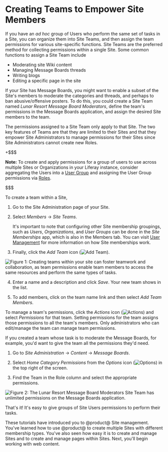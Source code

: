 # Creating Teams to Empower Site Members [](id=creating-teams-for-advanced-site-membership-management)

If you have an *ad hoc* group of Users who perform the same set of tasks in
a Site, you can organize them into Site Teams, and then assign the team
permissions for various site-specific functions. Site Teams are the preferred
method for collecting permissions within a single Site. Some common functions to
assign a Site Team include

- Moderating site Wiki content
- Managing Message Boards threads
- Writing blogs
- Editing a specific page in the site

If your Site has Message Boards, you might want to enable a subset of the 
Site's members to moderate the categories and threads, and perhaps to ban
abusive/offensive posters. To do this, you could create a Site Team named
*Lunar Resort Message Board Moderators*, define the team's permissions in the
Message Boards application, and assign the desired Site members to the team. 

The permissions assigned to a Site Team only apply to that Site. The two key
features of Teams are that they are limited to their Sites and that they empower
Site Administrators to manage permissions for their Sites since Site
Administrators cannot create new Roles.

+$$$

**Note:** To create and apply permissions for a group of users to use across
multiple Sites or Organizations in your Liferay instance, consider aggregating
the Users into a [User Group](/discover/portal/-/knowledge_base/7-1/user-groups)
and assigning the User Group permissions via
[Roles](/discover/portal/-/knowledge_base/7-1/roles-and-permissions).

$$$

To create a team within a Site,

1.  Go to the Site Administration page of your Site.

2.  Select *Members* &rarr; *Site Teams*.

    It's important to note that configuring other Site membership groupings, 
    such as *Users*, *Organizations*, and *User Groups* can be done in the 
    *Site Memberships* app, which is also in the Members tab. You can 
    visit [User Management](/discover/portal/-/knowledge_base/7-1/managing-users)
    for more information on how Site memberships work.

3.  Finally, click the *Add Team* icon (![Add Team](../../../../images/icon-add.png)).

![Figure 1: Creating teams within your site can foster teamwork and collaboration, as team permissions enable team members to access the same resources and perform the same types of tasks.](../../../../images/creating-a-team.png)

4.  Enter a name and a description and click *Save*. Your new team shows in the list.

5.  To add members, click on the team name link and then select *Add Team 
    Members*.

To manage a team's permissions, click the *Actions* icon
(![Actions](../../../../images/icon-actions.png)) and select *Permissions* for
that team. Setting permissions for the team assigns those permissions to all the
team's members. Only administrators who can edit/manage the team can manage team
permissions.

If you created a team whose task is to moderate the Message Boards, for example,
you'd want to give the team all the permissions they'd need.

1.  Go to *Site Administration* &rarr; *Content* &rarr; *Message Boards*.

2.  Select *Home Category Permissions* from the *Options* icon
    (![Options](../../../../images/icon-options.png)) in the top right of the 
    screen.

3.  Find the Team in the Role column and select the appropriate permissions.

![Figure 2: The Lunar Resort Message Board Moderators Site Team has unlimited permissions on the Message Boards application.](../../../../images/site-team-permissions-message-boards.png)

That's it! It's easy to give groups of Site Users permissions to perform their
tasks. 

These tutorials have introduced you to @product@ Site management. You've learned
how to use @product@ to create multiple Sites with different membership types.
You've also seen how easy it is to create and manage Sites and to create and
manage pages within Sites. Next, you'll begin working with web content.

